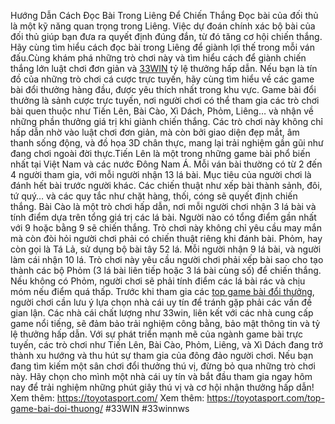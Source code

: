 Hướng Dẫn Cách Đọc Bài Trong Liêng Để Chiến Thắng
Đọc bài của đối thủ là một kỹ năng quan trọng trong Liêng. Việc dự đoán chính xác bộ bài của đối thủ giúp bạn đưa ra quyết định đúng đắn, từ đó tăng cơ hội chiến thắng. Hãy cùng tìm hiểu cách đọc bài trong Liêng để giành lợi thế trong mỗi ván đấu.Cùng khám phá những trò chơi này và tìm hiểu cách để giành chiến thắng lớn luật chơi đơn giản và [33WIN](https://toyotasport.com/) tỷ lệ thưởng hấp dẫn. Nếu bạn là tín đồ của những trò chơi cá cược trực tuyến, hãy cùng tìm hiểu về các game bài đổi thưởng hàng đầu, được yêu thích nhất trong khu vực.
Game bài đổi thưởng là sảnh cược trực tuyến, nơi người chơi có thể tham gia các trò chơi bài quen thuộc như Tiến Lên, Bài Cào, Xì Dách, Phỏm, Liêng… và nhận về những phần thưởng giá trị khi giành chiến thắng. Các trò chơi này không chỉ hấp dẫn nhờ vào luật chơi đơn giản, mà còn bởi giao diện đẹp mắt, âm thanh sống động, và đồ họa 3D chân thực, mang lại trải nghiệm gần gũi như đang chơi ngoài đời thực.Tiến Lên là một trong những game bài phổ biến nhất tại Việt Nam và các nước Đông Nam Á. Mỗi ván bài thường có từ 2 đến 4 người tham gia, với mỗi người nhận 13 lá bài. Mục tiêu của người chơi là đánh hết bài trước người khác. Các chiến thuật như xếp bài thành sảnh, đôi, tứ quý… và các quy tắc như chặt hàng, thối, cóng sẽ quyết định chiến thắng.
Bài Cào là một trò chơi hấp dẫn, nơi mỗi người chơi nhận 3 lá bài và tính điểm dựa trên tổng giá trị các lá bài. Người nào có tổng điểm gần nhất với 9 hoặc bằng 9 sẽ chiến thắng. Trò chơi này không chỉ yêu cầu may mắn mà còn đòi hỏi người chơi phải có chiến thuật riêng khi đánh bài.
Phỏm, hay còn gọi là Tá Lả, sử dụng bộ bài tây 52 lá. Mỗi người nhận 9 lá bài, và người làm cái nhận 10 lá. Trò chơi này yêu cầu người chơi phải xếp bài sao cho tạo thành các bộ Phỏm (3 lá bài liên tiếp hoặc 3 lá bài cùng số) để chiến thắng. Nếu không có Phỏm, người chơi sẽ phải tính điểm các lá bài rác và chịu móm nếu điểm quá thấp.
Trước khi tham gia các [top game bài đổi thưởng](https://toyotasport.com/top-game-bai-doi-thuong/), người chơi cần lưu ý lựa chọn nhà cái uy tín để tránh gặp phải các vấn đề gian lận. Các nhà cái chất lượng như 33win, liên kết với các nhà cung cấp game nổi tiếng, sẽ đảm bảo trải nghiệm công bằng, bảo mật thông tin và tỷ lệ thưởng hấp dẫn.
Với sự phát triển mạnh mẽ của ngành game bài trực tuyến, các trò chơi như Tiến Lên, Bài Cào, Phỏm, Liêng, và Xì Dách đang trở thành xu hướng và thu hút sự tham gia của đông đảo người chơi. Nếu bạn đang tìm kiếm một sân chơi đổi thưởng thú vị, đừng bỏ qua những trò chơi này. Hãy chọn cho mình một nhà cái uy tín và bắt đầu tham gia ngay hôm nay để trải nghiệm những phút giây thú vị và cơ hội nhận thưởng hấp dẫn!
Xem thêm:  https://toyotasport.com/
Xem thêm: https://toyotasport.com/top-game-bai-doi-thuong/
#33WIN #33winnws

